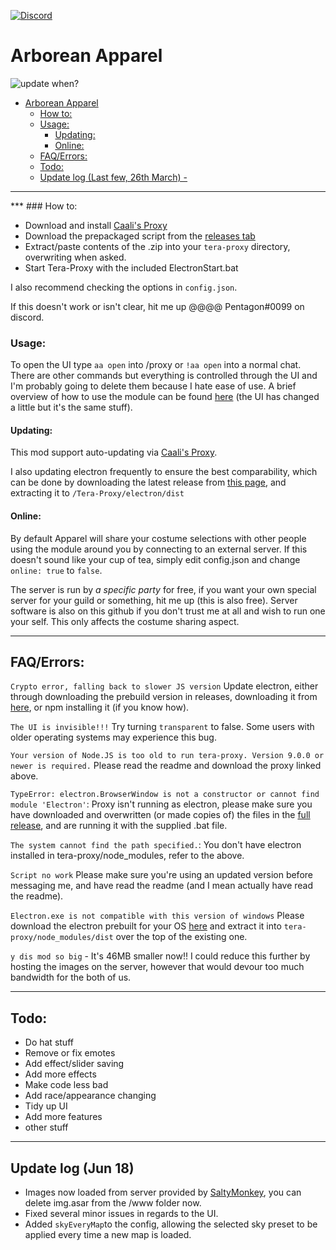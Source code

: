 [![Discord](https://discordapp.com/api/guilds/385946679733518338/widget.png)](https://discord.gg/dzB7xZK)

# Arborean Apparel


![<sub>update when?</sub>](https://i.imgur.com/YNBcrI5.pngg)


- [Arborean Apparel](#arborean-apparel)
    - [How to:](#how-to)
    - [Usage:](#usage)
      - [Updating:](#updating)
      - [Online:](#online)
  - [FAQ/Errors:](#faqerrors)
  - [Todo:](#todo)
  - [Update log (Last few, 26th March) -](#update-log-last-few-26th-march-)




***
<removed dingus donation link>
***
### How to:

- Download and install [Caali's Proxy](https://tinyurl.com/caalitera)
- Download the prepackaged script from the [releases tab](https://github.com/iribae/arborean-apparel/releases)
- Extract/paste contents of the .zip into your `tera-proxy` directory, overwriting when asked.
- Start Tera-Proxy with the included ElectronStart.bat

I also recommend checking the options in `config.json`.

If this doesn't work or isn't clear, hit me up @@@@ Pentagon#0099 on discord.

### Usage:
To open the UI type `aa open` into /proxy or `!aa open` into a normal chat. There are other commands but everything is controlled through the UI and I'm probably going to delete them because I hate ease of use.
A brief overview of how to use the module can be found [here](https://www.youtube.com/watch?v=i-y2D_2DUZ8.com) (the UI has changed a little but it's the same stuff).

#### Updating:
This mod support auto-updating via [Caali's Proxy](https://tinyurl.com/caalitera). 

I also updating electron frequently to ensure the best comparability, which can be done by downloading the latest release from [this page](https://github.com/electron/electron/releases), and extracting it to `/Tera-Proxy/electron/dist`

#### Online:
By default Apparel will share your costume selections with other people using the module around you by connecting to an external server. If this doesn't sound like your cup of tea, simply edit config.json and change `online: true` to `false`.

The server is run by *a specific party* for free, if you want your own special server for your guild or something, hit me up (this is also free). Server software is also on this github if you don't trust me at all and wish to run one your self. This only affects the costume sharing aspect.
****
## FAQ/Errors: 

`Crypto error, falling back to slower JS version` Update electron, either through downloading the prebuild version in releases, downloading it from [here](https://github.com/electron/electron/releases), or npm installing it (if you know how).

`The UI is invisible!!!` Try turning `transparent` to false. Some users with older operating systems may experience this bug.

`Your version of Node.JS is too old to run tera-proxy. Version 9.0.0 or newer is required.` Please read the readme and download the proxy linked above.

`TypeError: electron.BrowserWindow is not a constructor or cannot find module 'Electron'`: Proxy isn't running as electron, please make sure you have downloaded and overwritten (or made copies of) the files in the [full release](https://github.com/iribae/arborean-apparel/releases), and are running it with the supplied .bat file.

`The system cannot find the path specified.`: You don't have electron installed in tera-proxy/node_modules, refer to the above.

`Script no work` Please make sure you're using an updated version before messaging me, and have read the readme (and I mean actually have read the readme).

`Electron.exe is not compatible with this version of windows` Please download the electron prebuilt for your OS [here](https://github.com/electron/electron/releases) and extract it into `tera-proxy/node_modules/dist` over the top of the existing one.

`y dis mod so big`  - It's 46MB smaller now!! I could reduce this further by hosting the images on the server, however that would devour too much bandwidth for the both of us.
***
## Todo:
- Do hat stuff
- Remove or fix emotes
- Add effect/slider saving
- Add more effects
- Make code less bad
- Add race/appearance changing
- Tidy up UI
- Add more features 
- other stuff
 ***
 
## Update log (Jun 18)
- Images now loaded from server provided by [SaltyMonkey](https://github.com/SaltyMonkey/), you can delete img.asar from the /www folder now.
- Fixed several minor issues in regards to the UI.
- Added `skyEveryMap`to the config, allowing the selected sky preset to be applied every time a new map is loaded.
